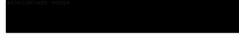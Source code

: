 <div>
  <div style = "width: 100%;
    height: 100px;
    display: flex;
    flex-direction: row;
    position: fixed;
    top: 0;
    z-index: 999;
    justify-content: space-between;
    background-color: rgb(0, 0, 0);
    box-shadow: 0 4px 2px 0 rgb(0, 0, 0);">
    NIXON CORONADO - BSCS2A
  </div>
</div>
